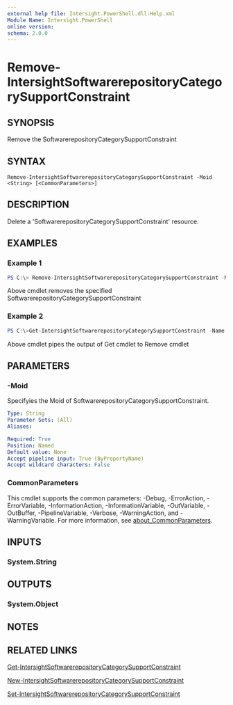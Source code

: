```yaml
---
external help file: Intersight.PowerShell.dll-Help.xml
Module Name: Intersight.PowerShell
online version:
schema: 2.0.0
---
```


# Remove-IntersightSoftwarerepositoryCategorySupportConstraint

## SYNOPSIS
Remove the SoftwarerepositoryCategorySupportConstraint

## SYNTAX

```
Remove-IntersightSoftwarerepositoryCategorySupportConstraint -Moid <String> [<CommonParameters>]
```

## DESCRIPTION
Delete a &apos;SoftwarerepositoryCategorySupportConstraint&apos; resource.

## EXAMPLES

### Example 1
```powershell
PS C:\> Remove-IntersightSoftwarerepositoryCategorySupportConstraint -Moid "xxxxxxxxxxxxxxxxxxxxxxxxxxx"
```
Above cmdlet removes the specified SoftwarerepositoryCategorySupportConstraint 

### Example 2
```powershell
PS C:\>Get-IntersightSoftwarerepositoryCategorySupportConstraint -Name "MoName"|  Remove-IntersightSoftwarerepositoryCategorySupportConstraint
```
Above cmdlet pipes the output of Get cmdlet to Remove cmdlet

## PARAMETERS

### -Moid
Specifyies the Moid of SoftwarerepositoryCategorySupportConstraint.

```yaml
Type: String
Parameter Sets: (All)
Aliases:

Required: True
Position: Named
Default value: None
Accept pipeline input: True (ByPropertyName)
Accept wildcard characters: False
```

### CommonParameters
This cmdlet supports the common parameters: -Debug, -ErrorAction, -ErrorVariable, -InformationAction, -InformationVariable, -OutVariable, -OutBuffer, -PipelineVariable, -Verbose, -WarningAction, and -WarningVariable. For more information, see [about_CommonParameters](http://go.microsoft.com/fwlink/?LinkID=113216).

## INPUTS

### System.String

## OUTPUTS

### System.Object
## NOTES

## RELATED LINKS

[Get-IntersightSoftwarerepositoryCategorySupportConstraint](./Get-IntersightSoftwarerepositoryCategorySupportConstraint.md)

[New-IntersightSoftwarerepositoryCategorySupportConstraint](./New-IntersightSoftwarerepositoryCategorySupportConstraint.md)

[Set-IntersightSoftwarerepositoryCategorySupportConstraint](./Set-IntersightSoftwarerepositoryCategorySupportConstraint.md)

